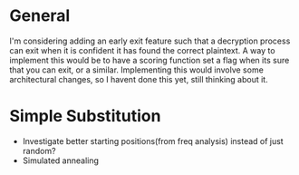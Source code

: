 # General
I'm considering adding an early exit feature such that a decryption process can exit when it is confident it has found the correct plaintext. A way to implement this would be to have a scoring function set a flag when its sure that you can exit, or a similar. Implementing this would involve some architectural changes, so I havent done this yet, still thinking about it.

# Simple Substitution
- Investigate better starting positions(from freq analysis) instead of just random?
- Simulated annealing

